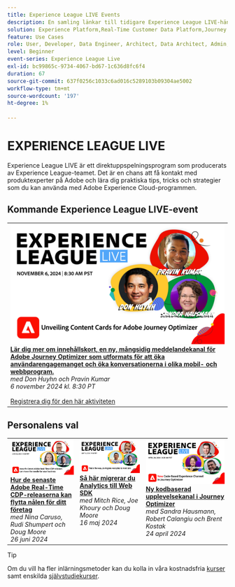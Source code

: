 ```yaml
---
title: Experience League LIVE Events
description: En samling länkar till tidigare Experience League LIVE-händelser
solution: Experience Platform,Real-Time Customer Data Platform,Journey Optimizer,Experience Manager,Target,Audience Manager,Analytics
feature: Use Cases
role: User, Developer, Data Engineer, Architect, Data Architect, Admin, Leader
level: Beginner
event-series: Experience League Live
exl-id: bc99865c-9734-4067-bd67-1c636d8fc6f4
duration: 67
source-git-commit: 637f0256c1033c6ad016c5289103b09304ae5002
workflow-type: tm+mt
source-wordcount: '197'
ht-degree: 1%

---
```


# EXPERIENCE LEAGUE LIVE

Experience League LIVE är ett direktuppspelningsprogram som producerats av Experience League-teamet.  Det är en chans att få kontakt med produktexperter på Adobe och lära dig praktiska tips, tricks och strategier som du kan använda med Adobe Experience Cloud-programmen.

<div id="upcoming-events">

## Kommande Experience League LIVE-event

<table>
<tr>

<td style="vertical-align: top;"><a href="episodes/exl-live-episode-10-30-24.md">
      <img alt="Experience League LIVE okt 24" src="assets/WebBanner-Nov-6-2024.jpg">
    </a>
    <div>
      <a href="episodes/exl-live-episode-10-30-24.md"><strong>Lär dig mer om innehållskort, en ny, mångsidig meddelandekanal för Adobe Journey Optimizer som utformats för att öka användarengagemanget och öka konversationerna i olika mobil- och webbprogram. </strong></a>
      <br/><em> med Don Huyhn och Pravin Kumar </em>
      <br/><em> 6 november 2024 kl. 8:30 PT</em>
      <br/><br/><a href="https://engage.adobe.com/ExpLeagueLive-241030.html?s_rtid=7015Y0000048hxzQAA&amp;s_iid=&amp;sfid=&amp;acctid=&amp;ecp=">Registrera dig för den här aktiviteten</a>
    </div>
  </td>
</tr>
</table>

</div>

<div id="recs-overview-body-1"></div>
<div id="recs-overview-body-2"></div>
<div id="recs-overview-body-3"></div>
<div id="recs-overview-body-4"></div>
<div id="recs-overview-body-5"></div>
<div id="recs-overview-body-6"></div>

<div id="past-events">


</div>

## Personalens val

<table style="max-width: 1214px;">

<tr>
  <td style="vertical-align: top;"><a href="episodes/exl-live-episode-06-26-24.md">
      <img alt="Experience League LIVE 21 april" src="episodes/assets/WebBanner-June26-2024.jpg">
    </a>
    <div>
      <a href="episodes/exl-live-episode-06-26-24.md">
        <strong>Hur de senaste Adobe Real-Time CDP-releaserna kan flytta nålen för ditt företag </strong>
      </a>
      <br/><em> med Nina Caruso, Rudi Shumpert och Doug Moore </em>
      <br/><em>26 juni 2024</em>
    </div>
  </td>

<td style="vertical-align: top;">
    <a href="episodes/exl-live-episode-05-16-24.md">
      <img alt="Experience League LIVE ep8" src="episodes/assets/WebBanner-May16-2024.jpg">
    </a>
    <div>
      <a href="episodes/exl-live-episode-05-16-24.md"><strong>Så här migrerar du Analytics till Web SDK </strong></a>
      <br/><em>med Mitch Rice, Joe Khoury och Doug Moore</em>
      <br/><em>16 maj 2024 </em>
    </div>
  </td>

<td style="vertical-align: top;">
    <a href="episodes/exl-live-episode-05-26-22.md">
      <img alt="Experience League LIVE 26 maj" src="episodes/assets/WebBanner-Apr24-2024.jpg">
    </a>
    <div>
      <a href="episodes/exl-live-episode-04-24-24.md">
        <strong> Ny kodbaserad upplevelsekanal i Journey Optimizer </strong>
      </a>
      <br/><em> med Sandra Hausmann, Robert Calangiu och Brent Kostak </em>
      <br/><em>24 april 2024 </em>
    </div>
  </td>
  </tr>

</table>


>[!TIP]
>
>Om du vill ha fler inlärningsmetoder kan du kolla in våra kostnadsfria [kurser](https://experienceleague.adobe.com/#dashboard/learning) samt enskilda [självstudiekurser](https://experienceleague.adobe.com/docs/home-tutorials.html).
